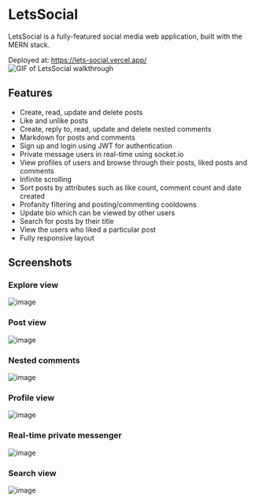 # LetsSocial
LetsSocial is a fully-featured social media web application, built with the MERN stack.  

Deployed at: https://lets-social.vercel.app/  
![GIF of LetsSocial walkthrough]()

## Features
- Create, read, update and delete posts
- Like and unlike posts
- Create, reply to, read, update and delete nested comments
- Markdown for posts and comments
- Sign up and login using JWT for authentication
- Private message users in real-time using socket.io
- View profiles of users and browse through their posts, liked posts and comments
- Infinite scrolling 
- Sort posts by attributes such as like count, comment count and date created
- Profanity filtering and posting/commenting cooldowns
- Update bio which can be viewed by other users
- Search for posts by their title
- View the users who liked a particular post
- Fully responsive layout

## Screenshots
### Explore view
![image]()

### Post view
![image]()

### Nested comments
![image]()

### Profile view
![image]()

### Real-time private messenger
![image]()

### Search view
![image]()

